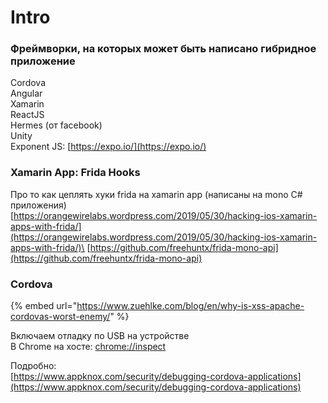 # Intro

### Фреймворки, на которых может быть написано гибридное приложение

Cordova \
Angular \
Xamarin \
ReactJS\
Hermes (от facebook)\
Unity\
Exponent JS: [https://expo.io/](https://expo.io/)

### Xamarin App: Frida Hooks

Про то как цеплять хуки frida на xamarin app (написаны на mono C# приложения)\
[https://orangewirelabs.wordpress.com/2019/05/30/hacking-ios-xamarin-apps-with-frida/](https://orangewirelabs.wordpress.com/2019/05/30/hacking-ios-xamarin-apps-with-frida/)\
[https://github.com/freehuntx/frida-mono-api](https://github.com/freehuntx/frida-mono-api)

### Cordova

{% embed url="https://www.zuehlke.com/blog/en/why-is-xss-apache-cordovas-worst-enemy/" %}

Включаем отладку по USB на устройстве\
В Chrome на хосте: [chrome://inspect](chrome://inspect)

Подробно:\
[https://www.appknox.com/security/debugging-cordova-applications](https://www.appknox.com/security/debugging-cordova-applications)
